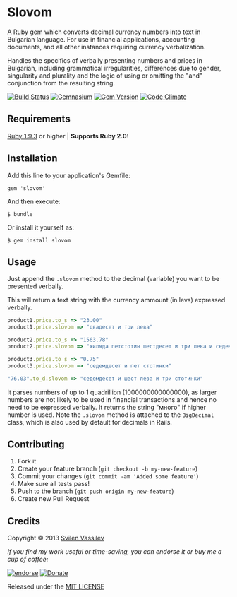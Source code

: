 # Slovom

A Ruby gem which converts decimal currency numbers into text in Bulgarian language. For use in financial applications, accounting documents, and all other instances requiring currency verbalization.

Handles the specifics of verbally presenting numbers and prices in Bulgarian, including grammatical irregularities, differences due to gender, singularity and plurality and the logic of using or omitting the "and" conjunction from the resulting string.

[![Build Status](https://secure.travis-ci.org/tarakanbg/slovom.png?branch=master)](http://travis-ci.org/tarakanbg/slovom)
[![Gemnasium](https://gemnasium.com/tarakanbg/slovom.png?travis)](https://gemnasium.com/tarakanbg/slovom)
[![Gem Version](https://badge.fury.io/rb/slovom.png)](http://badge.fury.io/rb/slovom)
[![Code Climate](https://codeclimate.com/github/tarakanbg/slovom.png)](https://codeclimate.com/github/tarakanbg/slovom)

## Requirements

[Ruby 1.9.3](http://www.ruby-lang.org/en/downloads/) or higher | **Supports Ruby 2.0!**

## Installation

Add this line to your application's Gemfile:

    gem 'slovom'

And then execute:

    $ bundle

Or install it yourself as:

    $ gem install slovom

## Usage

Just append the `.slovom` method to the decimal (variable) you want to be presented verbally.

This will return a text string with the currency ammount (in levs) expressed verbally.

```ruby
product1.price.to_s => "23.00"
product1.price.slovom => "двадесет и три лева"

product2.price.to_s => "1563.78"
product2.price.slovom => "хиляда петстотин шестдесет и три лева и седемдесет и осем стотинки"

product3.price.to_s => "0.75"
product3.price.slovom => "седемдесет и пет стотинки"

"76.03".to_d.slovom => "седемдесет и шест лева и три стотинки"
```

It parses numbers of up to 1 quadrillion (1000000000000000), as larger numbers are not likely to be used in financial transactions and hence no need to be expressed verbally. It returns the string "много" if higher number is used.
Note the `.slovom` method is attached to the `BigDecimal` class, which is also used by default for decimals in Rails.

## Contributing

1. Fork it
2. Create your feature branch (`git checkout -b my-new-feature`)
3. Commit your changes (`git commit -am 'Added some feature'`)
4. Make sure all tests pass!
5. Push to the branch (`git push origin my-new-feature`)
6. Create new Pull Request

## Credits

Copyright © 2013 [Svilen Vassilev](http://svilen.rubystudio.net)

*If you find my work useful or time-saving, you can endorse it or buy me a cup of coffee:*

[![endorse](http://api.coderwall.com/svilenv/endorsecount.png)](http://coderwall.com/svilenv)
[![Donate](https://www.paypalobjects.com/en_US/i/btn/btn_donate_SM.gif)](https://www.paypal.com/cgi-bin/webscr?cmd=_s-xclick&hosted_button_id=5FR7AQA4PLD8A)

Released under the [MIT LICENSE](https://github.com/tarakanbg/slovom/blob/master/LICENSE)
